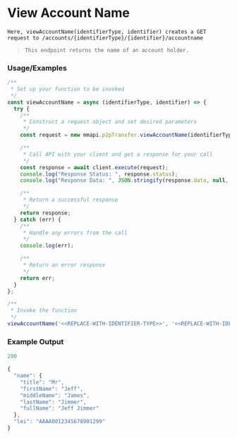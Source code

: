 # View Account Name

`Here, viewAccountName(identifierType, identifier) creates a GET request to /accounts/{identifierType}/{identifier}/accountname`

> `This endpoint returns the name of an account holder.`

### Usage/Examples

```javascript
/**
 * Set up your function to be invoked
 */
const viewAccountName = async (identifierType, identifier) => {
  try {
    /**
     * Construct a request object and set desired parameters
     */
    const request = new mmapi.p2pTransfer.viewAccountName(identifierType, identifier);

    /**
     * Call API with your client and get a response for your call
     */
    const response = await client.execute(request);
    console.log("Response Status: ", response.status);
    console.log("Response Data: ", JSON.stringify(response.data, null, 4));

    /**
     * Return a successful response
     */
    return response;
  } catch (err) {
    /**
     * Handle any errors from the call
     */
    console.log(err);

    /**
     * Return an error response
     */
    return err;
  }
};

/**
 * Invoke the function
 */
viewAccountName('<<REPLACE-WITH-IDENTIFIER-TYPE>>', '<<REPLACE-WITH-IDENTIFIER>>');
```

### Example Output

```javascript
200

{
  "name": {
    "title": "Mr",
    "firstName": "Jeff",
    "middleName": "James",
    "lastName": "Jimmer",
    "fullName": "Jeff Jimmer"
  },
  "lei": "AAAA0012345678901299"
}
```
